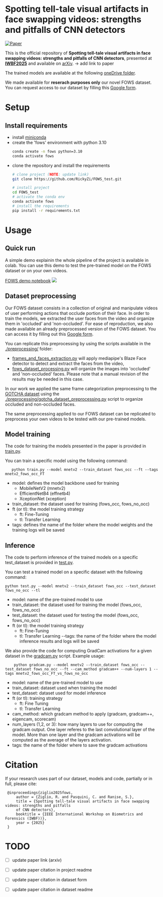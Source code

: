 <!-- 
# TODO
- add repo description (link to paper)
- explain how to reproduce
    - add requirements (conda env file or pyenv?) and how to install them
    - add explaination on how the dataset was preprocessed
    - add explaination on how to train and test the models
- add links to models and dataset
    - add dataset release disclaimer
- add citation reference 
-->

<!--### Description -->
# Spotting tell-tale visual artifacts in face swapping  videos: strengths and pitfalls of CNN detectors
<!-- ARXIV -->   
[![Paper](http://img.shields.io/badge/arxiv-math.co:1480.1111-B31B1B.svg)](https://www.nature.com/articles/nature14539)

This is the official repository of **Spotting tell-tale visual artifacts in face swapping  videos: strengths and pitfalls of CNN detectors**, presented at [**IWBF2025**](https://www.unibw.de/iwbf2025/program/tech_program) and available on [arXiv](link2arxivPaper). -> add link to paper

The trained models are available at the following [oneDrive folder](https://fbk-my.sharepoint.com/:u:/g/personal/rziglio_fbk_eu/EQRaaxFKzIFApj2GwHUot98BL3LuY9rlyiJgJXYFmoQm-Q?e=xeI3Hk).

We made available for **reserach purposes only** our novel FOWS dataset. You can request access to our dataset by filling this [Google form](https://forms.gle/1cpuDCo6FHZcBvwJ8).

<!-- ############################## -->

# Setup

## Install requirements
- install [miniconda](https://www.anaconda.com/docs/getting-started/miniconda/install#linux)
- create the 'fows' environment with python 3.10 
    ```bash
    conda create -n fows python=3.10
    conda activate fows
     ```
- clone the repository and install the requirements
    ```bash
    # clone project (NOTE: update link)
    git clone https://github.com/RickyZi/FOWS_test.git

    # install project   
    cd FOWS_test
    # activate the conda env
    conda activate fows
    # install the requirements
    pip install -r requirements.txt
    ```   

<!-- ############################## -->

# Usage

## Quick run
<!-- A demo demonstrating the pipeline of the work is available in colab. -->

<!-- If you want to test the pre-trained model on the FOWS dataset or on your own videos: -->

A simple demo explainin the whole pipeline of the project is available in colab. You can use this demo to test the pre-trained model on the FOWS dataset or on your own videos.

[FOWS demo notebook](https://github.com/RickyZi/FOWS_test/blob/main/notebook_demo/FOWS_demo.ipynb) <a target="_blank" href="https://drive.google.com/file/d/1HplmCvSokPsQgWg8qvovZYoCk9PakhF0/view?usp=sharing">
  <img src="https://colab.research.google.com/assets/colab-badge.svg">
</a>

## Dataset preprocessing
<!-- NOTE: add link to dataset and form to download the dataset

Explain how the dataset has been preprocessed and where it should be placed. 

The code expects the dataset to be placed under the [data/](https://github.com/RickyZi/FOWS_test/tree/main/dataset) folder. -->

<!-- You need to preprocess the dataset in order to extract the faces from all videos.  -->

Our FOWS dataset consists in a collection of original and manipulate videos of user performing actions that occlude portion of their face. In order to train the models, we extracted the user faces from the video and organize them in 'occluded' and 'non-occluded'. For ease of reproduction, we also made available an already preprocessed version of the FOWS dataset. You can access it by filling out this [Google form](https://forms.gle/1cpuDCo6FHZcBvwJ8).

You can replicate this preprocessing by using the scripts available in the [./preprocessing/](https://github.com/RickyZi/FOWS_test/tree/main/preprocessing) folder:
- [frames_and_faces_extraction.py](https://github.com/RickyZi/FOWS_test/blob/main/preprocessing/frames_and_faces_extraction.py) will apply mediapipe's Blaze Face detector to detect and extract the faces from the video,
- [fows_dataset_processing.py](https://github.com/RickyZi/FOWS_test/blob/main/preprocessing/fows_dataset_processing.py) will organize the images into 'occluded' and 'non-occluded' faces. Please note that a manual revision of the results may be needed in this case.

In our work we applied the same frame categorization preprocessing to the [GOTCHA dataset](https://github.com/mittalgovind/GOTCHA-Deepfakes) using the [./preprocessing/gotcha_dataset_preprocessing.py](https://github.com/RickyZi/FOWS_test/blob/main/preprocessing/gotcha_dataset_preprocessing.py) script to organize occluded and non-occluded faces. 

The same preprocessing applied to our FOWS dataset can be replicated to preprocess your own videos to be tested with our pre-trained models.

<!-- ############################## -->

## Model training
<!-- explain how to train the model and where the results will be saved
explain what are the commands and how to run code -->

The code for training the models presented in the paper is provided in [train.py](https://github.com/RickyZi/FOWS_test/blob/main/train.py).

You can train a specific model using the following command:
 ``` 
    python train.py --model mnetv2 --train_dataset fows_occ --ft --tags mnetv2_fows_occ_FT
``` 
- model: defines the model backbone used for training 
    - MobileNetV2 (mnetv2)
    - EfficientNetB4 (effnetb4)
    - XceptionNet (xception)
- train_dataset: the dataset used for training (fows_occ, fows_no_occ)
- ft (or tl): the model training strategy
    - ft: Fine-Tuning
    - tl: Transfer Learning
- tags: defines the name of the folder where the model weights and the training logs will be saved


<!-- ############################## -->

## Inference
<!-- NOTE: add link to trained models
explain how to perform inference on the trained models (also the baselines), what kind of data are given in output and where are the results saved. -->

The code to perform inference of the trained models on a specific test_dataset is provided in [test.py](https://github.com/RickyZi/FOWS_test/blob/main/test.py).

You can test a trained model on a specific dataset with the following command:
```
python test.py --model mnetv2 --train_dataset fows_occ --test_dataset fows_no_occ --tl 
```
- model: name of the pre-trained model to use
- train_dataset: the dataset used for training the model (fows_occ, fows_no_occ)
- test_dataset:  the dataset used for testing the model (fows_occ, fows_no_occ)
- ft (or tl): the model training strategy 
    - ft: Fine-Tuning
    - tl: Transfer Learning
--tags: the name of the folder where the model inference results and logs will be saved


We also provide the code for computing GradCam activations for a given dataset in the [gradcam.py](https://github.com/RickyZi/FOWS_test/blob/main/gradcam.py) script.
Example usage:
```
    python gradcam.py --model mnetv2 --train_dataset fows_occ --test_dataset fows_no_occ --ft --cam_method gradcam++ --num-layers 1 --tags mnetv2_fows_occ_FT_vs_fows_no_occ
```
- model: name of the pre-trained model to use
- train_dataset: dataset used when training the model
- test_dataset: dataset used for model inference
- ft (or tl): training strategy
    - ft: Fine Tuning
    - tl: Transfer Learning
- cam_method: which gradcam method to apply (gradcam, gradcam++, eigencam, scorecam)
- num_layers (1,2, or 3): how many layers to use for computing the gradcam output. One layer referes to the last convolutional layer of the model. More than one layer and the gradcam activations will be computed as the average of the layers activation.
- tags: the name of the folder where to save the gradcam activations

<!-- ############################## -->

# Citation
If your research uses part of our dataset, models and code, partially or in full, please cite:
   ``` 
    @inproceedings{ziglio2025fows,
        author = {Ziglio, R. and Pasquini, C. and Ranise, S.},
        title = {Spotting tell-tale visual artifacts in face swapping videos: strengths and pitfalls
        of CNN detectors},
        booktitle = {IEEE International Workshop on Biometrics and Forensics (IWBF))},
        year = {2025}
    }
```

<!-- ############################## -->

# TODO 
- [ ] update paper link (arxiv)

- [ ] update paper citation in project readme

- [ ] update paper citation in dataset form

- [ ] update paper citation in dataset readme
